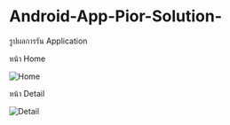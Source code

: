 # Android-App-Pior-Solution-
รูปผลการรัน Application

หน้า Home

![Home](https://user-images.githubusercontent.com/52692152/96471083-252c9480-1259-11eb-88d6-e844a31ce0e7.jpg)



หน้า Detail

![Detail](https://user-images.githubusercontent.com/52692152/96471246-53aa6f80-1259-11eb-97aa-43e70092d71d.jpg)
